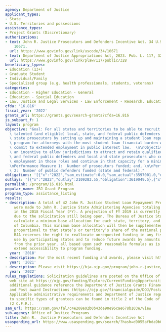 ```yaml
---
agency: Department of Justice
applicant_types:
- State
- U.S. Territories and possessions
assistance_types:
- Project Grants (Discretionary)
authorizations:
- text: John R. Justice Prosecutors and Defenders Incentive Act. 34 U.S.C. &sect;
    10671.
  url: https://www.govinfo.gov/link/uscode/34/10671
- text: Department of Justice Appropriations Act, 2023. Pub. L. 117, 328.
  url: https://www.govinfo.gov/link/plaw/117/public/328
beneficiary_types:
- Education (13+)
- Graduate Student
- Individual/Family
- Specialized group (e.g. health professionals, students, veterans)
categories:
- Education - Higher Education - General
- Education - Special Education
- Law, Justice and Legal Services - Law Enforcement - Research, Education, Training
cfda: '16.816'
fiscal_year: '2022'
grants_url: https://grants.gov/search-grants?cfda=16.816
is_subpart_f: 1
layout: program
objective: "Goal: For all states and territories to be able to recruit and retain\
  \ talented (and eligible) local, state, and federal public defenders and local and\
  \ state prosecutors by setting up and maintaining a student loan repayment assistance\
  \ program for attorneys with the most student loan financial burden who agree to\
  \ commit to extended employment in public interest law.  \n\nObjective:  To offer\
  \ an incentive to allow jurisdictions to attract and retain qualified local, state,\
  \ and federal public defenders and local and state prosecutors who commit to extended\
  \ employment in those roles and continue in that capacity for a minimum of 36 months.\n\
  \nPerformance Measure 1:  Number of prosecutors funded; and, \n\nPerformance Measure\
  \ 2:  Number of public defenders funded (state and federal)."
obligations: '[{"x":"2022","sam_estimate":0.0,"sam_actual":3597001.0,"usa_spending_actual":3620277.14},{"x":"2023","sam_estimate":5000000.0,"sam_actual":0.0,"usa_spending_actual":4251851.1},{"x":"2024","sam_estimate":2000000.0,"sam_actual":0.0,"usa_spending_actual":-249684.96}]'
outlays: '[{"x":"2022","outlay":2109283.55,"obligation":3619049.5},{"x":"2023","outlay":785536.85,"obligation":4370652.0},{"x":"2024","outlay":0.0,"obligation":0.0}]'
permalink: /program/16.816.html
popular_name: JRJ Grant Program
program_type: assistance_listing
results:
- description: A total of 42 John R. Justice Student Loan Repayment Program awards
    were made to John R. Justice State Administering Agencies totaling $1,817,067.00
    in the 2018 Fiscal Year (FY). A projection of FY 2019 is currently unavailable
    due to the solicitation still being open. The Bureau of Justice Statistics will
    calculate a minimum base allocation for each state, territory, and the District
    of Columbia. This minimum base allocation will then be supplemented by an amount
    proportional to that state’s or territory’s share of the national population.
    BJA reserves the right to reallocate unrequested funding in any fiscal year for
    use by participating states and to reduce future awards by amounts unexpended
    from the prior year, all based upon such reasonable formulas as is necessary to
    extend accessibility to program funding.
  year: '2018'
- description: For the most recent funding and awards, please visit https://bja.ojp.gov/program/john-r-justice-jrj-program/overview.
  year: '2021'
- description: Please visit https://bja.ojp.gov/program/john-r-justice/overview
  year: '2022'
rules_regulations: Solicitation guidelines are posted on the Office of Justice Programs
  web site at https://ojp.gov/funding/Explore/CurrentFundingOpportunities.htm .  For
  additional guidance reference the Department of Justice Grants Financial Guide  (https://ojp.gov/financialguide/DOJ/index.htm)
  and Post award Instructions (https://ojp.gov/financialguide/DOJ/PostawardRequirements/index.htm).
  Applicable administrative requirements and Department of Justice regulations applicable
  to specific types of grantees can be found in title 2 of the Code of Federal Regulations
  (2 C.F.R.).
sam_url: https://sam.gov/fal/c4e208e02b0b43de90e96cae678b103e/view
sub-agency: Office of Justice Programs
title: John R.  Justice Prosecutors and Defenders Incentive Act
usaspending_url: https://www.usaspending.gov/search/?hash=d9055afbda9b0c8e7c4600f46df6f8b1
---
```

